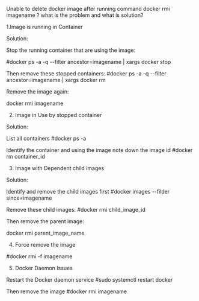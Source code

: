 
Unable to delete docker image after running command docker rmi imagename ?
what is the problem and what is solution?

1.Image is running in Container

Solution: 

Stop the running container that are using the image:

#docker ps -a -q --filter ancestor=imagename | xargs docker stop

Then remove these stopped containers:
#docker ps -a -q --filter ancestor=imagename | xargs docker rm 

Remove the image again:

docker rmi imagename

2. Image in Use by stopped container

Solution:

List all containers
#docker ps -a


Identify the container and using the image note down the image id 
#docker rm container_id


3. Image with Dependent child images

Solution:

Identify and remove the child images first
#docker images --filder since=imagename

Remove these child images:
#docker rmi child_image_id

Then remove the parent image:

docker rmi parent_image_name

4. Force remove the image

#docker rmi -f imagename

5. Docker Daemon Issues

Restart the Docker daemon service
#sudo systemctl restart docker

Then remove the image 
#docker rmi imagename
